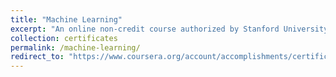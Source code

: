```yaml
---
title: "Machine Learning"
excerpt: "An online non-credit course authorized by Stanford University and offered through Coursera"
collection: certificates
permalink: /machine-learning/
redirect_to: "https://www.coursera.org/account/accomplishments/certificate/75ED96D77T38/"
---
```

